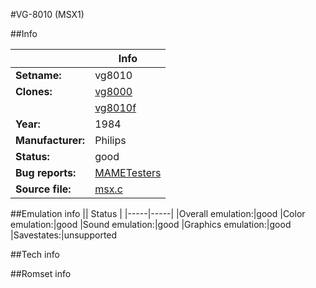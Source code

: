 #VG-8010 (MSX1)

##Info

||Info|
|-----|-----|
|**Setname:**|vg8010
|**Clones:**|[vg8000](vg8000.md)
||[vg8010f](vg8010f.md)
|**Year:**|1984
|**Manufacturer:**|Philips
|**Status:**|good
|**Bug reports:**|[MAMETesters](http://mametesters.org/view_all_set.php?type=1&temporary=y&search=msx.c)
|**Source file:**|[msx.c](https://github.com/mamedev/mame/blob/master/src/mess/drivers/msx.c)

##Emulation info
|| Status |
|-----|-----|
|Overall emulation:|good
|Color emulation:|good
|Sound emulation:|good
|Graphics emulation:|good
|Savestates:|unsupported

##Tech info

##Romset info

<!--- START OF EDITED COMMENT DO NOT TOUCH TEXT ABOVE-->
